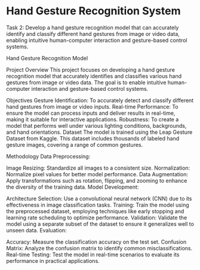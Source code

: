 # Hand Gesture Recognition System
Task 2: Develop a hand gesture recognition model that can accurately identify and classify different hand gestures from image or video data, enabling intuitive human-computer interaction and gesture-based control systems.

Hand Gesture Recognition Model


Project Overview
This project focuses on developing a hand gesture recognition model that accurately identifies and classifies various hand gestures from image or video data. The goal is to enable intuitive human-computer interaction and gesture-based control systems.

Objectives
Gesture Identification: To accurately detect and classify different hand gestures from image or video inputs.
Real-time Performance: To ensure the model can process inputs and deliver results in real-time, making it suitable for interactive applications.
Robustness: To create a model that performs well under various lighting conditions, backgrounds, and hand orientations.
Dataset
The model is trained using the Leap Gesture Dataset from Kaggle. This dataset includes thousands of labeled hand gesture images, covering a range of common gestures.

Methodology
Data Preprocessing:

Image Resizing: Standardize all images to a consistent size.
Normalization: Normalize pixel values for better model performance.
Data Augmentation: Apply transformations such as rotation, flipping, and zooming to enhance the diversity of the training data.
Model Development:

Architecture Selection: Use a convolutional neural network (CNN) due to its effectiveness in image classification tasks.
Training: Train the model using the preprocessed dataset, employing techniques like early stopping and learning rate scheduling to optimize performance.
Validation: Validate the model using a separate subset of the dataset to ensure it generalizes well to unseen data.
Evaluation:

Accuracy: Measure the classification accuracy on the test set.
Confusion Matrix: Analyze the confusion matrix to identify common misclassifications.
Real-time Testing: Test the model in real-time scenarios to evaluate its performance in practical applications.
